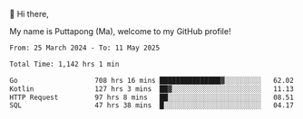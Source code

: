 👋 Hi there,

My name is Puttapong (Ma), welcome to my GitHub profile!

<!--START_SECTION:waka-->

```txt
From: 25 March 2024 - To: 11 May 2025

Total Time: 1,142 hrs 1 min

Go                   708 hrs 16 mins ███████████████▓░░░░░░░░░   62.02 %
Kotlin               127 hrs 3 mins  ██▓░░░░░░░░░░░░░░░░░░░░░░   11.13 %
HTTP Request         97 hrs 8 mins   ██░░░░░░░░░░░░░░░░░░░░░░░   08.51 %
SQL                  47 hrs 38 mins  █░░░░░░░░░░░░░░░░░░░░░░░░   04.17 %
```

<!--END_SECTION:waka-->
